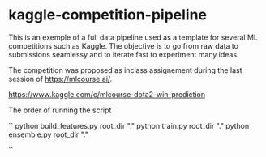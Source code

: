 # kaggle-competition-pipeline
This is an exemple of a full data pipeline used as a template for several ML competitions such as Kaggle. The objective is to go from raw data to submissions seamlessy and to iterate fast to experiment many ideas.

The competition was proposed as inclass assignement during the last session of https://mlcourse.ai/.

https://www.kaggle.com/c/mlcourse-dota2-win-prediction

The order of running the script

``
python build_features.py root_dir "."
python train.py root_dir "."
python ensemble.py root_dir "."

``
